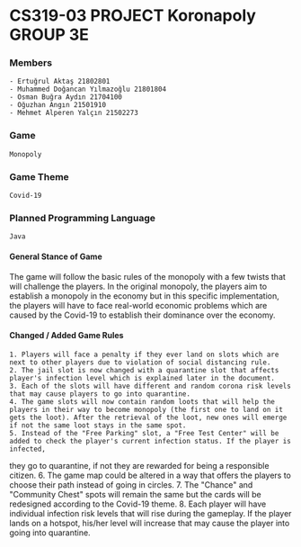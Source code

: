 # CS319-03 PROJECT Koronapoly GROUP 3E

### Members
	- Ertuğrul Aktaş 21802801
	- Muhammed Doğancan Yılmazoğlu 21801804
	- Osman Buğra Aydın 21704100
	- Oğuzhan Angın 21501910
	- Mehmet Alperen Yalçın 21502273

### Game
	Monopoly
	
### Game Theme
	Covid-19
	
### Planned Programming Language
	Java

#### General Stance of Game
The game will follow the basic rules of the monopoly with a few twists that will challenge the players.
In the original monopoly, the players aim to establish a monopoly in the economy but in this specific implementation, the players
will have to face real-world economic problems which are caused by the Covid-19 to establish their dominance over the economy.

#### Changed / Added Game Rules
	1. Players will face a penalty if they ever land on slots which are next to other players due to violation of social distancing rule.
	2. The jail slot is now changed with a quarantine slot that affects player's infection level which is explained later in the document.
	3. Each of the slots will have different and random corona risk levels that may cause players to go into quarantine. 
	4. The game slots will now contain random loots that will help the players in their way to become monopoly (the first one to land on it gets the loot). After the retrieval of the loot, new ones will emerge if not the same loot stays in the same spot.
	5. Instead of the "Free Parking" slot, a "Free Test Center" will be added to check the player's current infection status. If the player is infected,
they go to quarantine, if not they are rewarded for being a responsible citizen.
	6. The game map could be altered in a way that offers the players to choose their path instead of going in circles.
	7. The "Chance" and "Community Chest" spots will remain the same but the cards will be redesigned according to the Covid-19 theme.
	8. Each player will have individual infection risk levels that will rise during the gameplay. If the player lands on a hotspot, his/her level will increase
that may cause the player into going into quarantine.
